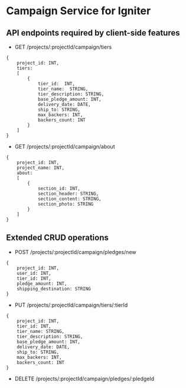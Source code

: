# Campaign Service for Igniter


## API endpoints required by client-side features

* GET /projects/:projectId/campaign/tiers

```
{ 
	project_id: INT,
	tiers: 
	[
		{
			tier_id:  INT,
			tier_name:  STRING,
			tier_description: STRING,
			base_pledge_amount: INT,
			delivery_date: DATE,
			ship_to: STRING,
			max_backers: INT,
			backers_count: INT
		}
	]
}
```

* GET /projects/:projectId/campaign/about

```
{
	project_id: INT,
	project_name: INT,
	about: 
	[
		{
			section_id: INT,
			section_header: STRING,
			section_content: STRING,
			section_photo: STRING
		}
	]
}
```


## Extended CRUD operations

* POST /projects/:projectId/campaign/pledges/new

```
{
	project_id: INT,
	user_id: INT,
	tier_id: INT,
	pledge_amount: INT,
	shipping_destination: STRING
}
```

* PUT /projects/:projectId/campaign/tiers/:tierId

```
{
	project_id: INT,
	tier_id: INT,
	tier_name: STRING,
	tier_description: STRING,
	base_pledge_amount: INT,
	delivery_date: DATE,
	ship_to: STRING,
	max_backers: INT,
	backers_count: INT
}
```

* DELETE /projects/:projectId/campaign/pledges/:pledgeId
